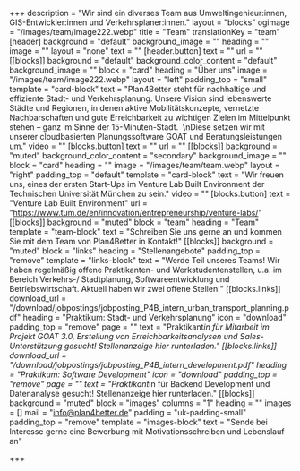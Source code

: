 +++
description = "Wir sind ein diverses Team aus Umweltingenieur:innen, GIS-Entwickler:innen und Verkehrsplaner:innen."
layout = "blocks"
ogimage = "/images/team/image222.webp"
title = "Team"
translationKey = "team"
[header]
background = "default"
background_image = ""
heading = ""
image = ""
layout = "none"
text = ""
[header.button]
text = ""
url = ""
[[blocks]]
background = "default"
background_color_content = "default"
background_image = ""
block = "card"
heading = "Über uns"
image = "/images/team/image222.webp"
layout = "left"
padding_top = "small"
template = "card-block"
text = "Plan4Better steht für nachhaltige und effiziente Stadt- und Verkehrsplanung. Unsere Vision sind lebenswerte Städte und Regionen, in denen aktive Mobilitätskonzepte, vernetzte Nachbarschaften und gute Erreichbarkeit zu wichtigen Zielen im Mittelpunkt stehen – ganz im Sinne der 15-Minuten-Stadt.  \nDiese setzen wir mit unserer cloudbasierten Planungssoftware GOAT und Beratungsleistungen um."
video = ""
[blocks.button]
text = ""
url = ""
[[blocks]]
background = "muted"
background_color_content = "secondary"
background_image = ""
block = "card"
heading = ""
image = "/images/team/team.webp"
layout = "right"
padding_top = "default"
template = "card-block"
text = "Wir freuen uns, eines der ersten Start-Ups im Venture Lab Built Environment der Technischen Universität München zu sein."
video = ""
[blocks.button]
text = "Venture Lab Built Environment"
url = "https://www.tum.de/en/innovation/entrepreneurship/venture-labs/"
[[blocks]]
background = "muted"
block = "team"
heading = "Team"
template = "team-block"
text = "Schreiben Sie uns gerne an und kommen Sie mit dem Team von Plan4Better in Kontakt!"
[[blocks]]
background = "muted"
block = "links"
heading = "Stellenangebote"
padding_top = "remove"
template = "links-block"
text = "Werde Teil unseres Teams! Wir haben regelmäßig offene Praktikanten- und Werkstudentenstellen, u.a. im Bereich Verkehrs-/ Stadtplanung, Softwareentwicklung und Betriebswirtschaft. Aktuell haben wir zwei offene Stellen:"
[[blocks.links]]
download_url = "/download/jobpostings/jobposting_P4B_intern_urban_transport_planning.pdf"
heading = "Praktikum: Stadt- und Verkehrsplanung"
icon = "download"
padding_top = "remove"
page = ""
text = "Praktikant*in für Mitarbeit im Projekt GOAT 3.0, Erstellung von Erreichbarkeitsanalysen und Sales-Unterstützung gesucht! Stellenanzeige hier runterladen."
[[blocks.links]]
download_url = "/download/jobpostings/jobposting_P4B_intern_development.pdf"
heading = "Praktikum: Software Development"
icon = "download"
padding_top = "remove"
page = ""
text = "Praktikant*in für Backend Development und Datenanalyse gesucht! Stellenanzeige hier runterladen."
[[blocks]]
background = "muted"
block = "images"
columns = "1"
heading = ""
images = []
mail = "info@plan4better.de"
padding = "uk-padding-small"
padding_top = "remove"
template = "images-block"
text = "Sende bei Interesse gerne eine Bewerbung mit Motivationsschreiben und Lebenslauf an"

+++

